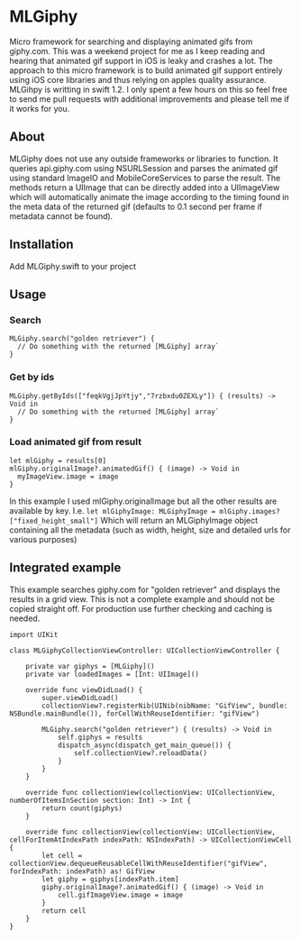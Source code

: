 # MLGiphy
Micro framework for searching and displaying animated gifs from giphy.com. This was a weekend project for me as I keep reading and hearing that animated gif support in iOS is leaky and crashes a lot. The approach to this micro framework is to build animated gif support entirely using iOS core libraries and thus relying on apples quality assurance.
MLGihpy is writting in swift 1.2. I only spent a few hours on this so feel free to send me pull requests with additional improvements and please tell me if it works for you.

## About
MLGiphy does not use any outside frameworks or libraries to function. It queries api.giphy.com using NSURLSession and parses the animated gif using standard ImageIO and MobileCoreServices to parse the result. The methods return a UIImage that can be directly added into a UIImageView which will automatically animate the image according to the timing found in the meta data of the returned gif (defaults to 0.1 second per frame if metadata cannot be found).

## Installation
Add MLGiphy.swift to your project

## Usage
### Search
```
MLGiphy.search("golden retriever") {
  // Do something with the returned [MLGiphy] array`
}
```

### Get by ids
```
MLGiphy.getByIds(["feqkVgjJpYtjy","7rzbxdu0ZEXLy"]) { (results) -> Void in
  // Do something with the returned [MLGiphy] array`
}
```

### Load animated gif from result
```
let mlGiphy = results[0]
mlGiphy.originalImage?.animatedGif() { (image) -> Void in
  myImageView.image = image
}
```

In this example I used mlGiphy.originalImage but all the other results are available by key. I.e.
`let mlGiphyImage: MLGiphyImage = mlGiphy.images?["fixed_height_small"]`
Which will return an MLGiphyImage object containing all the metadata (such as width, height, size and detailed urls for various purposes)

## Integrated example
This example searches giphy.com for "golden retriever" and displays the results in a grid view. This is not a complete example and should not be copied straight off. For production use further checking and caching is needed.
```
import UIKit

class MLGiphyCollectionViewController: UICollectionViewController {
    
    private var giphys = [MLGiphy]()
    private var loadedImages = [Int: UIImage]()
    
    override func viewDidLoad() {
        super.viewDidLoad()
        collectionView?.registerNib(UINib(nibName: "GifView", bundle: NSBundle.mainBundle()), forCellWithReuseIdentifier: "gifView")
        
        MLGiphy.search("golden retriever") { (results) -> Void in
            self.giphys = results
            dispatch_async(dispatch_get_main_queue()) {
                self.collectionView?.reloadData()
            }
        }
    }
    
    override func collectionView(collectionView: UICollectionView, numberOfItemsInSection section: Int) -> Int {
        return count(giphys)
    }

    override func collectionView(collectionView: UICollectionView, cellForItemAtIndexPath indexPath: NSIndexPath) -> UICollectionViewCell {
        let cell = collectionView.dequeueReusableCellWithReuseIdentifier("gifView", forIndexPath: indexPath) as! GifView
        let giphy = giphys[indexPath.item]
        giphy.originalImage?.animatedGif() { (image) -> Void in
            cell.gifImageView.image = image
        }
        return cell
    }
}
```
